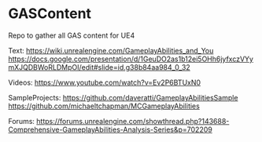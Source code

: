 # GASContent
Repo to gather all GAS content for UE4


Text:
https://wiki.unrealengine.com/GameplayAbilities_and_You
https://docs.google.com/presentation/d/1GeuDO2as1b12ei5OHh6jyfxczVYymXJQDBWoRLDMpOI/edit#slide=id.g38b84aa984_0_32

Videos:
https://www.youtube.com/watch?v=Ev2P6BTUxN0

SampleProjects:
https://github.com/daveratti/GameplayAbilitiesSample
https://github.com/michaeltchapman/MCGameplayAbilities

Forums:
https://forums.unrealengine.com/showthread.php?143688-Comprehensive-GameplayAbilities-Analysis-Series&p=702209

